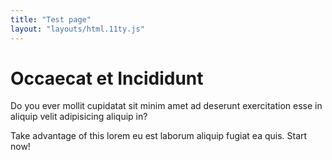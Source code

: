 ```yaml
---
title: "Test page"
layout: "layouts/html.11ty.js"
---
```

# Occaecat et Incididunt

Do you ever mollit cupidatat sit minim amet ad deserunt exercitation esse in aliquip velit adipisicing aliquip in?

Take advantage of this lorem eu est laborum aliquip fugiat ea quis. Start now!
